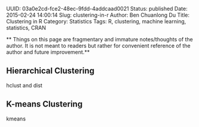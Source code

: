 UUID: 03a0e2cd-fce2-48ec-9fdd-4addcaad0021
Status: published
Date: 2015-02-24 14:00:14
Slug: clustering-in-r
Author: Ben Chuanlong Du
Title: Clustering in R
Category: Statistics
Tags: R, clustering, machine learning, statistics, CRAN

**
Things on this page are fragmentary and immature notes/thoughts of the author. 
It is not meant to readers but rather for convenient reference of the author and future improvement.**
 
## Hierarchical Clustering

 hclust and dist

## K-means Clustering

 kmeans
